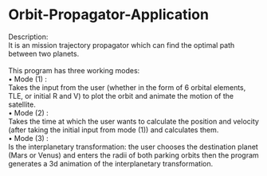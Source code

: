 # Orbit-Propagator-Application <br />
Description: <br />
It is an mission trajectory propagator which can find the optimal path between two planets. <br />
<br />
This program has three working modes: <br />
•	Mode (1) : <br />
Takes the input from the user (whether in the form of 6 orbital elements, TLE, or initial R and V) to plot the orbit and animate the motion of the satellite. <br />
•	Mode (2) : <br />
Takes the time at which the user wants to calculate the position and velocity (after taking the initial input from mode (1)) and calculates them. <br />
•	Mode (3) : <br />
Is the interplanetary transformation:  the user chooses the destination planet (Mars or Venus) and enters the radii of both parking orbits then the program generates a 3d animation of the interplanetary transformation. <br />


	
